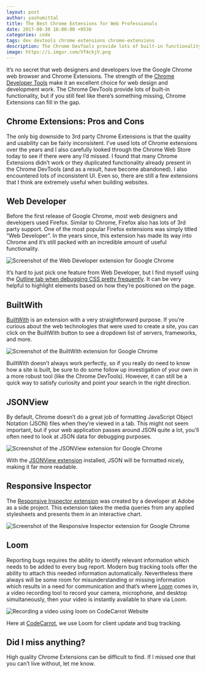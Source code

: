 ```yaml
---
layout: post
author: yashumittal
title: The Best Chrome Extensions for Web Professionals
date: 2017-08-30 16:00:00 +0530
categories: code
tags: dev devtools chrome extensions chrome-extensions
description: The Chrome DevTools provide lots of built-in functionality, but if you still feel like there's something missing, Chrome Extensions can fill in the gap.
image: https://i.imgur.com/Vf4ckjV.png
---
```


It’s no secret that web designers and developers love the Google Chrome web browser and Chrome Extensions. The strength of the [Chrome Developer Tools](/5-great-hidden-features-in-the-chrome-devtools) make it an excellent choice for web design and development work. The Chrome DevTools provide lots of built-in functionality, but if you still feel like there’s something missing, Chrome Extensions can fill in the gap.

## Chrome Extensions: Pros and Cons

The only big downside to 3rd party Chrome Extensions is that the quality and usability can be fairly inconsistent. I’ve used lots of Chrome extensions over the years and I also carefully looked through the Chrome Web Store today to see if there were any I’d missed. I found that many Chrome Extensions didn’t work or they duplicated functionality already present in the Chrome DevTools (and as a result, have become abandoned). I also encountered lots of inconsistent UI. Even so, there are still a few extensions that I think are extremely useful when building websites.

## Web Developer

Before the first release of Google Chrome, most web designers and developers used Firefox. Similar to Chrome, Firefox also has lots of 3rd party support. One of the most popular Firefox extensions was simply titled “Web Developer”. In the years since, this extension has made its way into Chrome and it’s still packed with an incredible amount of useful functionality.

![Screenshot of the Web Developer extension for Google Chrome](https://i.imgur.com/BsqfwQQ.png)

It’s hard to just pick one feature from Web Developer, but I find myself using the [Outline tab when debugging CSS pretty frequently](https://chrome.google.com/webstore/detail/web-developer/bfbameneiokkgbdmiekhjnmfkcnldhhm). It can be very helpful to highlight elements based on how they’re positioned on the page.

## BuiltWith

[BuiltWith](https://chrome.google.com/webstore/detail/builtwith-technology-prof/dapjbgnjinbpoindlpdmhochffioedbn/) is an extension with a very straightforward purpose. If you’re curious about the web technologies that were used to create a site, you can click on the BuiltWith button to see a dropdown list of servers, frameworks, and more.

![Screenshot of the BuiltWith extension for Google Chrome](https://i.imgur.com/DQX44W0.png)

BuiltWith doesn’t always work perfectly, so if you really do need to know how a site is built, be sure to do some follow up investigation of your own in a more robust tool (like the Chrome DevTools). However, it can still be a quick way to satisfy curiosity and point your search in the right direction.

## JSONView

By default, Chrome doesn’t do a great job of formatting JavaScript Object Notation (JSON) files when they’re viewed in a tab. This might not seem important, but if your web application passes around JSON quite a lot, you’ll often need to look at JSON data for debugging purposes.

![Screenshot of the JSONView extension for Google Chrome](https://i.imgur.com/TFbvH5M.png)

With the [JSONView extension](https://chrome.google.com/webstore/detail/jsonview/chklaanhfefbnpoihckbnefhakgolnmc) installed, JSON will be formatted nicely, making it far more readable.

## Responsive Inspector

The [Responsive Inspector extension](https://chrome.google.com/webstore/detail/responsive-inspector/memcdolmmnmnleeiodllgpibdjlkbpim) was created by a developer at Adobe as a side project. This extension takes the media queries from any applied stylesheets and presents them in an interactive chart.

![Screenshot of the Responsive Inspector extension for Google Chrome](https://i.imgur.com/MHekt7v.png)

## Loom

Reporting bugs requires the ability to identify relevant information which needs to be added to every bug report. Modern bug tracking tools offer the ability to attach this needed information automatically. Nevertheless there always will be some room for misunderstanding or missing information which results in a need for communication and that’s where [Loom](https://chrome.google.com/webstore/detail/loom-video-recorder-scree/liecbddmkiiihnedobmlmillhodjkdmb) comes in, a video recording tool to record your camera, microphone, and desktop simultaneously, then your video is instantly available to share via Loom.

![Recording a video using loom on CodeCarrot Website](https://i.imgur.com/19EuOzC.png)

Here at [CodeCarrot](https://www.codecarrot.net/), we use Loom for client update and bug tracking.

## Did I miss anything?

High quality Chrome Extensions can be difficult to find. If I missed one that you can’t live without, let me know.

